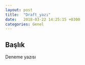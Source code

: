 ```yaml
---
layout: post
title:  "Draft_yazı"
date:   2018-03-22 14:25:15 +0300
categories: Genel
---
```


## Başlık

Deneme yazısı


